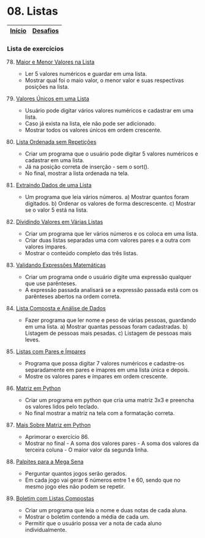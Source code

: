 # 08. Listas

| [Início](https://github.com/NandesLima/python-codigos) | [Desafios](https://github.com/NandesLima/python-codigos/tree/master/desafios) |
| ------------------------------------------------------ | ----------------------------------------------------------------------------- |

### Lista de exercícios

78. [Maior e Menor Valores na Lista](https://github.com/NandesLima/python-codigos/tree/master/desafios/08.%20Listas/ex78) 
    - Ler 5 valores numéricos e guardar em uma lista.
    - Mostrar qual foi o maio valor, o menor valor e suas respectivas posições na lista.

79. [Valores Únicos em uma Lista](https://github.com/NandesLima/python-codigos/tree/master/desafios/08.%20Listas/ex79)
    - Usuário pode digitar vários valores numéricos e cadastrar em uma lista.
    - Caso já exista na lista, ele não pode ser adicionado.
    - Mostrar todos os valores únicos em ordem crescente.

80. [Lista Ordenada sem Repetições](https://github.com/NandesLima/python-codigos/tree/master/desafios/08.%20Listas/ex80) 
    - Criar um programa que o usuário pode digitar 5 valores numéricos e cadastrar em uma lista.
    - Já na posição correta de inserção - sem o sort().
    - No final, mostrar a lista ordenada na tela.

81. [Extraindo Dados de uma Lista](https://github.com/NandesLima/python-codigos/tree/master/desafios/08.%20Listas/ex81) 
    - Um programa que leia vários números.
    a) Mostrar quantos foram digitados.
    b) Ordenar os valores de forma descrescente.
    c) Mostrar se o valor 5 está na lista.

82. [Dividindo Valores em Várias Listas](https://github.com/NandesLima/python-codigos/tree/master/desafios/08.%20Listas/ex82) 
    - Criar um programa que ler vários números e os coloca em uma lista.
    - Criar duas listas separadas uma com valores pares e a outra com valores ímpares.
    - Mostrar o conteúdo completo das três listas.

83. [Validando Expressões Matemáticas](https://github.com/NandesLima/python-codigos/tree/master/desafios/08.%20Listas/ex83) 
    - Criar um programa onde o usuário digite uma expressão qualquer que use parênteses.
    - A expressão passada analisará se a expressão passada está com os parênteses abertos na ordem correta.

84. [Lista Composta e Análise de Dados](https://github.com/NandesLima/python-codigos/tree/master/desafios/08.%20Listas/ex84)
    - Fazer programa que ler nome e peso de várias pessoas, guardando em uma lista.
    a) Mostrar  quantas pessoas foram cadastradas.
    b) Listagem de pessoas mais pesadas.
    c) Listagem de pessoas mais leves.

85. [Listas com Pares e Ímpares](https://github.com/NandesLima/python-codigos/tree/master/desafios/08.%20Listas/ex85)
    - Programa que possa digitar 7 valores numéricos e cadastre-os separadamente em pares e ímapres em uma lista única e depois.
    - Mostre os valores pares e ímpares em ordem crescente.

86. [Matriz em Python](https://github.com/NandesLima/python-codigos/tree/master/desafios/08.%20Listas/ex86)
    - Criar um programa em python que cria uma matriz 3x3 e preencha os valores lidos pelo teclado.
    - No final mostrar a matriz na tela com a formatação correta.

87. [Mais Sobre Matriz em Python](https://github.com/NandesLima/python-codigos/tree/master/desafios/08.%20Listas/ex87)
    - Aprimorar o exercício 86.
    - Mostrar no final - A soma dos valores pares - A soma dos valores da terceira coluna - O maior valor da segunda linha.

88. [Palpites para a Mega Sena](https://github.com/NandesLima/python-codigos/tree/master/desafios/08.%20Listas/ex88)
    - Perguntar quantos jogos serão gerados.
    - Em cada jogo vai gerar 6 números entre 1 e 60, sendo que no mesmo jogo eles não podem se repetir.

89. [Boletim com Listas Compostas](https://github.com/NandesLima/python-codigos/tree/master/desafios/08.%20Listas/ex89)
    - Criar um programa que leia o nome e duas notas de cada aluna.
    - Mostrar o boletim contendo a média de cada um.
    - Permitir que o usuário possa ver a nota de cada aluno individualmente.
